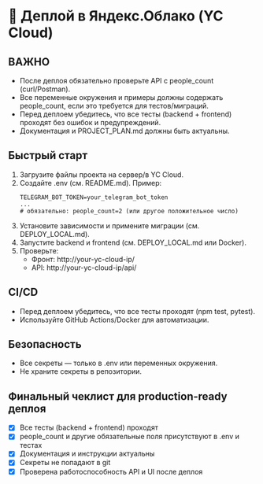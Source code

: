# 🚀 Деплой в Яндекс.Облако (YC Cloud)

## ВАЖНО
- После деплоя обязательно проверьте API с people_count (curl/Postman).
- Все переменные окружения и примеры должны содержать people_count, если это требуется для тестов/миграций.
- Перед деплоем убедитесь, что все тесты (backend + frontend) проходят без ошибок и предупреждений.
- Документация и PROJECT_PLAN.md должны быть актуальны.

## Быстрый старт
1. Загрузите файлы проекта на сервер/в YC Cloud.
2. Создайте .env (см. README.md). Пример:
   ```env
   TELEGRAM_BOT_TOKEN=your_telegram_bot_token
   ...
   # обязательно: people_count=2 (или другое положительное число)
   ```
3. Установите зависимости и примените миграции (см. DEPLOY_LOCAL.md).
4. Запустите backend и frontend (см. DEPLOY_LOCAL.md или Docker).
5. Проверьте:
   - Фронт: http://your-yc-cloud-ip/
   - API: http://your-yc-cloud-ip/api/

## CI/CD
- Перед деплоем убедитесь, что все тесты проходят (npm test, pytest).
- Используйте GitHub Actions/Docker для автоматизации.

## Безопасность
- Все секреты — только в .env или переменных окружения.
- Не храните секреты в репозитории.

## Финальный чеклист для production-ready деплоя
- [x] Все тесты (backend + frontend) проходят
- [x] people_count и другие обязательные поля присутствуют в .env и тестах
- [x] Документация и инструкции актуальны
- [x] Секреты не попадают в git
- [x] Проверена работоспособность API и UI после деплоя